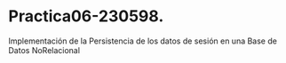 # Practica06-230598.
Implementación de la Persistencia de los datos de sesión en una Base de Datos NoRelacional
